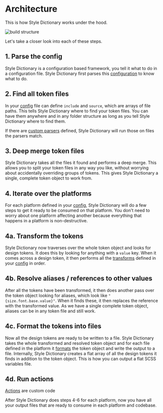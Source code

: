 # Architecture

This is how Style Dictionary works under the hood.

![build structure](assets/build-diagram.png)

Let's take a closer look into each of these steps.

## 1. Parse the config

Style Dictionary is a configuration based framework, you tell it what to do in a configuration file. Style Dictionary first parses this [configuration](config.md) to know what to do.

## 2. Find all token files

In your [config](config.md) file can define `include` and `source`, which are arrays of file paths. This tells Style Dictionary where to find your token files. You can have them anywhere and in any folder structure as long as you tell Style Dictionary where to find them.

If there are [custom parsers](parsers.md) defined, Style Dictionary will run those on files the parsers match.
## 3. Deep merge token files

Style Dictionary takes all the files it found and performs a deep merge. This allows you to split your token files in any way you like, without worrying about accidentally overriding groups of tokens. This gives Style Dictionary a single, complete token object to work from.

## 4. Iterate over the platforms

For each platform defined in your [config](config.md), Style Dictionary will do a few steps to get it ready to be consumed on that platform. You don't need to worry about one platform affecting another because everything that happens in a platform is non-destructive.

## 4a. Transform the tokens

Style Dictionary now traverses over the whole token object and looks for design tokens. It does this by looking for anything with a `value` key. When it comes across a design token, it then performs all the [transforms](transforms.md) defined in your [config](config.md) in order.

## 4b. Resolve aliases / references to other values

After all the tokens have been transformed, it then does another pass over the token object looking for aliases, which look like `"{size.font.base.value}"`. When it finds these, it then replaces the reference with the transformed value. As we have a single complete token object, aliases can be in any token file and still work.

## 4c. Format the tokens into files

Now all the design tokens are ready to be written to a file. Style Dictionary takes the whole transformed and resolved token object and for each file defined in the platform it [formats](formats.md) the token object and write the output to a file. Internally, Style Dictionary creates a flat array of all the design tokens it finds in addition to the token object. This is how you can output a flat SCSS variables file.

## 4d. Run actions

[Actions](actions.md) are custom code

After Style Dictionary does steps 4-6 for each platform, now you have all your output files that are ready to consume in each platform and codebase.
